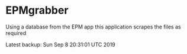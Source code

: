 # EPMgrabber
Using a database from the EPM app this application scrapes the files as required


Latest backup: Sun Sep 8 20:31:01 UTC 2019
